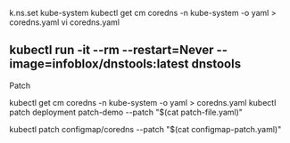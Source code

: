 k.ns.set kube-system
kubectl get cm coredns -n kube-system -o yaml > coredns.yaml
vi coredns.yaml

kubectl run -it --rm --restart=Never --image=infoblox/dnstools:latest dnstools
---
Patch

kubectl get cm coredns -n kube-system -o yaml > coredns.yaml
kubectl patch deployment patch-demo --patch "$(cat patch-file.yaml)"

kubectl patch configmap/coredns --patch "$(cat configmap-patch.yaml)"
